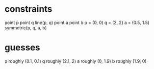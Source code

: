 # constraints
point p
point q
line(p, q)
point a
point b
p = (0, 0)
q = (2, 2)
a = (0.5, 1.5)
symmetric(p, q, a, b)

# guesses
p roughly (0.1, 0.1)
q roughly (2.1, 2)
a roughly (0, 1.9)
b roughly (1.9, 0)
